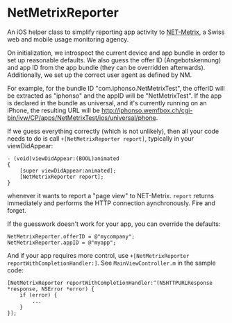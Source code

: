 NetMetrixReporter
=================

An iOS helper class to simplify reporting app activity to [NET-Metrix](http://www.net-metrix.ch), a Swiss web and mobile usage monitoring agency.

On initialization, we introspect the current device and app bundle in order to set up reasonable defaults. We also guess the offer ID (Angebotskennung) and app ID from the app bundle (they can be overridden afterwards). Additionally, we set up the correct user agent as defined by NM.

For example, for the bundle ID "com.iphonso.NetMetrixTest", the offerID will be extracted as "iphonso" and the appID will be "NetMetrixTest". If the app is declared in the bundle as universal, and it's currently running on an iPhone, the resulting URL will be http://iphonso.wemfbox.ch/cgi-bin/ivw/CP/apps/NetMetrixTest/ios/universal/phone.

If we guess everything correctly (which is not unlikely), then all your code needs to do is call `+[NetMetrixReporter report]`, typically in your viewDidAppear:

    - (void)viewDidAppear:(BOOL)animated
    {
        [super viewDidAppear:animated];
        [NetMetrixReporter report];
    }

whenever it wants to report a "page view" to NET-Metrix. `report` returns immediately and performs the HTTP connection aynchronously. Fire and forget.

If the guesswork doesn't work for your app, you can override the defaults:

    NetMetrixReporter.offerID = @"mycompany";
    NetMetrixReporter.appID = @"myapp";

And if your app requires more control, use `+[NetMetrixReporter reportWithCompletionHandler:]`. See `MainViewController.m` in the sample code:

    [NetMetrixReporter reportWithCompletionHandler:^(NSHTTPURLResponse *response, NSError *error) {
        if (error) {
            ...
        }
    }];
